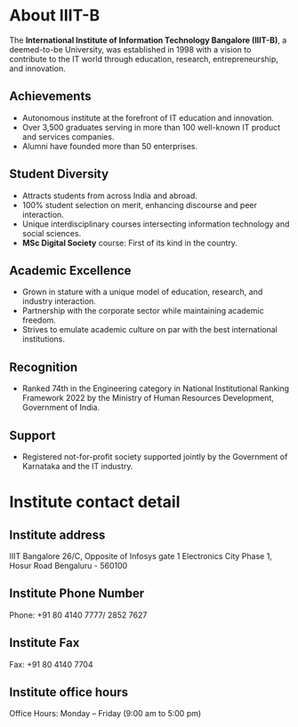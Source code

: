 # About IIIT-B

The **International Institute of Information Technology Bangalore (IIIT-B)**, a deemed-to-be University, was established in 1998 with a vision to contribute to the IT world through education, research, entrepreneurship, and innovation.

## Achievements
- Autonomous institute at the forefront of IT education and innovation.
- Over 3,500 graduates serving in more than 100 well-known IT product and services companies.
- Alumni have founded more than 50 enterprises.

## Student Diversity
- Attracts students from across India and abroad.
- 100% student selection on merit, enhancing discourse and peer interaction.
- Unique interdisciplinary courses intersecting information technology and social sciences.
- **MSc Digital Society** course: First of its kind in the country.

## Academic Excellence
- Grown in stature with a unique model of education, research, and industry interaction.
- Partnership with the corporate sector while maintaining academic freedom.
- Strives to emulate academic culture on par with the best international institutions.

## Recognition
- Ranked 74th in the Engineering category in National Institutional Ranking Framework 2022 by the Ministry of Human Resources Development, Government of India.

## Support
- Registered not-for-profit society supported jointly by the Government of Karnataka and the IT industry.


# Institute contact detail

## Institute address
IIIT Bangalore
26/C, Opposite of Infosys gate 1
Electronics City Phase 1, Hosur Road
Bengaluru - 560100

## Institute Phone Number
Phone: +91 80 4140 7777/ 2852 7627

## Institute Fax
Fax: +91 80 4140 7704

## Institute office hours
Office Hours: Monday – Friday (9:00 am to 5:00 pm)